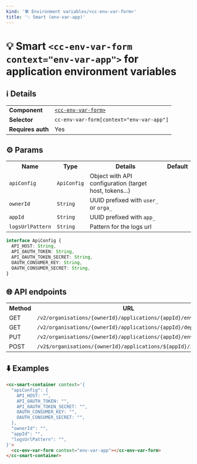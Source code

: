 ```yaml
---
kind: '🛠 Environment variables/<cc-env-var-form>'
title: '💡 Smart (env-var-app)'
---
```

# 💡 Smart `<cc-env-var-form context="env-var-app">` for application environment variables

## ℹ️ Details

<table>
  <tr><td><strong>Component    </strong> <td><a href="🛠-environment-variables-cc-env-var-form--data-loaded-with-context-env-var-app"><code>&lt;cc-env-var-form&gt;</code></a>
  <tr><td><strong>Selector     </strong> <td><code>cc-env-var-form[context="env-var-app"]</code>
  <tr><td><strong>Requires auth</strong> <td>Yes
</table>

## ⚙️ Params

<table>
  <tr><th>Name                          <th>Type                       <th>Details                                                     <th>Default
  <tr><td><code>apiConfig</code>        <td><code>ApiConfig</code>     <td>Object with API configuration (target host, tokens...)      <td>
  <tr><td><code>ownerId</code>          <td><code>String</code>        <td>UUID prefixed with <code>user_</code> or <code>orga_</code> <td>
  <tr><td><code>appId</code>            <td><code>String</code>        <td>UUID prefixed with <code>app_</code>                        <td>
  <tr><td><code>logsUrlPattern</code>   <td><code>String</code>        <td>Pattern for the logs url                                    <td>
</table>

```ts
interface ApiConfig {
  API_HOST: String,
  API_OAUTH_TOKEN: String,
  API_OAUTH_TOKEN_SECRET: String,
  OAUTH_CONSUMER_KEY: String,
  OAUTH_CONSUMER_SECRET: String,
}
```

## 🌐 API endpoints

<table>
  <tr><th>Method  <th>URL                                                                        <th>Cache?
  <tr><td>GET     <td><code>/v2/organisations/{ownerId}/applications/{appId}/env</code>          <td>Default
  <tr><td>GET     <td><code>/v2/organisations/{ownerId}/applications/{appId}/deployments</code>  <td>Default
  <tr><td>PUT     <td><code>/v2/organisations/{ownerId}/applications/{appId}/env</code>          <td>Default
  <tr><td>POST    <td><code>/v2$/organisations/{ownerId}/applications/${appId}/instances`</code> <td>Default
</table>

## ⬇️️ Examples

```html
<cc-smart-container context='{
  "apiConfig": {
    API_HOST: "",
    API_OAUTH_TOKEN: "",
    API_OAUTH_TOKEN_SECRET: "",
    OAUTH_CONSUMER_KEY: "",
    OAUTH_CONSUMER_SECRET: "",
  },
  "ownerId": "",
  "appId": "",
  "logsUrlPattern": "",
}'>
  <cc-env-var-form context="env-var-app"></cc-env-var-form>
</cc-smart-container>
```
